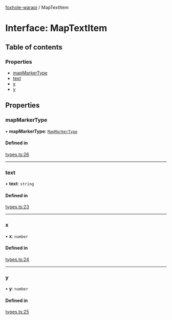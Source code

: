 [foxhole-warapi](../README.md) / MapTextItem

# Interface: MapTextItem

## Table of contents

### Properties

- [mapMarkerType](MapTextItem.md#mapmarkertype)
- [text](MapTextItem.md#text)
- [x](MapTextItem.md#x)
- [y](MapTextItem.md#y)

## Properties

### mapMarkerType

• **mapMarkerType**: [`MapMarkerType`](../README.md#mapmarkertype)

#### Defined in

[types.ts:26](https://github.com/art0rz/foxhole-warapi/blob/0436353/src/types.ts#L26)

___

### text

• **text**: `string`

#### Defined in

[types.ts:23](https://github.com/art0rz/foxhole-warapi/blob/0436353/src/types.ts#L23)

___

### x

• **x**: `number`

#### Defined in

[types.ts:24](https://github.com/art0rz/foxhole-warapi/blob/0436353/src/types.ts#L24)

___

### y

• **y**: `number`

#### Defined in

[types.ts:25](https://github.com/art0rz/foxhole-warapi/blob/0436353/src/types.ts#L25)
